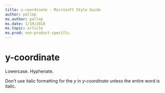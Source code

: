 ```yaml
---
title: y-coordinate - Microsoft Style Guide
author: pallep
ms.author: pallep
ms.date: 1/19/2018
ms.topic: article
ms.prod: non-product-specific
---
```


# y-coordinate

Lowercase. Hyphenate.

Don't use italic formatting for the *y* in *y-coordinate* unless the entire word is italic.
